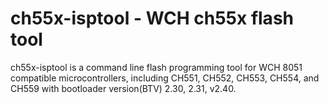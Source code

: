 # ch55x-isptool - WCH ch55x flash tool

ch55x-isptool is a command line flash programming tool for WCH 8051 compatible microcontrollers, including CH551, CH552, CH553, CH554, and CH559 with bootloader version(BTV) 2.30, 2.31, v2.40.

